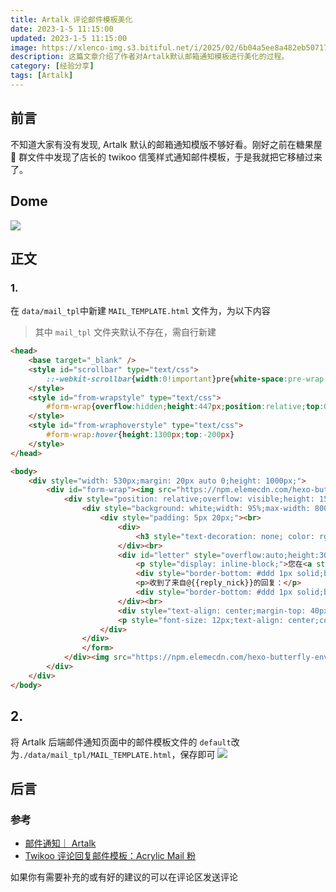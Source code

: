```yaml
---
title: Artalk 评论邮件模板美化
date: 2023-1-5 11:15:00
updated: 2023-1-5 11:15:00
image: https://xlenco-img.s3.bitiful.net/i/2025/02/6b04a5ee8a482eb50717b8fc3ad0e32e.webp
description: 这篇文章介绍了作者对Artalk默认邮箱通知模板进行美化的过程。
category: [经验分享]
tags: [Artalk]
---
```

## 前言

不知道大家有没有发现, Artalk 默认的邮箱通知模版不够好看。刚好之前在糖果屋 🍬 群文件中发现了店长的 twikoo 信笺样式通知邮件模板，于是我就把它移植过来了。

## Dome

![](https://xlenco.onmicrosoft.cn/i/Screenshot_2023-01-05-09-48-19-65_imq0L5IdX.webp?updatedAt=1700639105635#id=opKFi&originHeight=1260&originWidth=1080&originalType=binary&ratio=1&rotation=0&showTitle=false&status=done&style=none&title=)

## 正文

### 1.

在 `data/mail_tpl`中新建 `MAIL_TEMPLATE.html` 文件为，为以下内容

> 其中 `mail_tpl` 文件夹默认不存在，需自行新建


```html
<head>
    <base target="_blank" />
    <style id="scrollbar" type="text/css">
        ::-webkit-scrollbar{width:0!important}pre{white-space:pre-wrap!important;word-wrap:break-word!important;*white-space:normal!important}pre{white-space:pre-wrap!important;word-wrap:break-word!important;*white-space:normal!important}#letter img{max-width:300px}
    </style>
    <style id="from-wrapstyle" type="text/css">
        #form-wrap{overflow:hidden;height:447px;position:relative;top:0px;transition:all 1s ease-in-out.3s;z-index:0}
    </style>
    <style id="from-wraphoverstyle" type="text/css">
        #form-wrap:hover{height:1300px;top:-200px}
    </style>
</head>

<body>
    <div style="width: 530px;margin: 20px auto 0;height: 1000px;">
        <div id="form-wrap"><img src="https://npm.elemecdn.com/hexo-butterfly-envelope/lib/before.png" alt="before" style="position: absolute;bottom: 126px;left: 0px;background-repeat: no-repeat;width: 530px;height: 317px;z-index:-100">
            <div style="position: relative;overflow: visible;height: 1500px;width: 500px;margin: 0px auto;transition: all 1s ease-in-out .3s;padding-top:200px;" <form>
                <div style="background: white;width: 95%;max-width: 800px;margin: auto auto;border-radius: 5px;border: 1px solid;overflow: hidden;-webkit-box-shadow: 0px 0px 20px 0px rgba(0, 0, 0, 0.12);box-shadow: 0px 0px 20px 0px rgba(0, 0, 0, 0.18);"><img style="width:100%;overflow: hidden;" src="https://npm.elemecdn.com/hexo-butterfly-envelope/lib/violet.jpg" />
                    <div style="padding: 5px 20px;"><br>
                        <div>
                            <h3 style="text-decoration: none; color: rgb(246, 214, 175);">[{{site_name}}]，见信安：</h3>
                        </div><br>
                        <div id="letter" style="overflow:auto;height:300px;width:100%;display:block;word-break: break-all;word-wrap: break-word;">
                            <p style="display: inline-block;">您在<a style="text-decoration: none;color: rgb(246, 214, 175)" target="_blank" href="{{page_title}} display: inline-block;">{{site_name}}</a>上发表的评论:</p>
                            <div style="border-bottom: #ddd 1px solid;border-left: #ddd 1px solid;padding-bottom: 20px;background-color: #eee;margin: 15px 0px;padding-left: 20px;padding-right: 20px;border-top: #ddd 1px solid;border-right: #ddd 1px solid;padding-top: 20px;font-family: " Arial", "Microsoft YaHei" , "黑体" , "宋体" , sans-serif;">{{content}}</div>
                            <p>收到了来自@{{reply_nick}}的回复：</p>
                            <div style="border-bottom: #ddd 1px solid;border-left: #ddd 1px solid;padding-bottom: 20px;background-color: #eee;margin: 15px 0px;padding-left: 20px;padding-right: 20px;border-top: #ddd 1px solid;border-right: #ddd 1px solid;padding-top: 20px;font-family: " Arial", "Microsoft YaHei" , "黑体" , "宋体" , sans-serif;">{{reply_content}}</div>
                        </div><br>
                        <div style="text-align: center;margin-top: 40px;"><img src="https://npm.elemecdn.com/hexo-butterfly-envelope/lib/line.png" alt="hr" style="width:100%; margin:5px auto 5px auto; display: block;" /><a style="text-transform: uppercase;text-decoration: none;font-size: 14px;border: 2px solid #6c7575;color: #2f3333;padding: 10px;display: inline-block;margin: 10px auto 0;background-color: rgb(246, 214, 175);" target="_blank" href="{{page_url}}">{{site_name}}｜请您签收~</a></div>
                        <p style="font-size: 12px;text-align: center;color: #999;">自动书记人偶竭诚为您服务！<br>©2020<a style="text-decoration:none; color:rgb(246, 214, 175)" href="{{site_url}}">{{site_name}}</a></p>
                    </div>
                </div>
                </form>
            </div><img src="https://npm.elemecdn.com/hexo-butterfly-envelope/lib/after.png" alt="after" style="      position: absolute;bottom: -2px;left: 0;background-repeat: no-repeat;width: 530px;height: 259px;z-index:100">
        </div>
    </div>
</body>
```

## 2.

将 Artalk 后端邮件通知页面中的邮件模板文件的 `default`改为`./data/mail_tpl/MAIL_TEMPLATE.html`，保存即可
![](https://xlenco.onmicrosoft.cn/i/872981219_iXeUwwsxs.webp?updatedAt=1700639162774#id=nFLRh&originHeight=437&originWidth=1080&originalType=binary&ratio=1&rotation=0&showTitle=false&status=done&style=none&title=)

## 后言

### 参考

- [邮件通知｜ Artalk](https://artalk.js.org/guide/backend/email.html)
- [Twikoo 评论回复邮件模板：Acrylic Mail 粉](https://blog.zhheo.com/p/169a1abb.html)

如果你有需要补充的或有好的建议的可以在评论区发送评论
